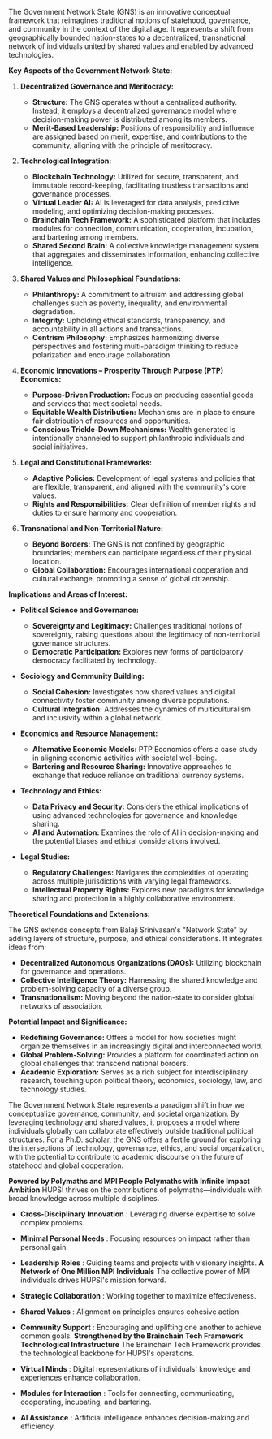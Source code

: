 The Government Network State (GNS) is an innovative conceptual framework that reimagines traditional notions of statehood, governance, and community in the context of the digital age. It represents a shift from geographically bounded nation-states to a decentralized, transnational network of individuals united by shared values and enabled by advanced technologies.

**Key Aspects of the Government Network State:**

1. **Decentralized Governance and Meritocracy:**
   - **Structure:** The GNS operates without a centralized authority. Instead, it employs a decentralized governance model where decision-making power is distributed among its members.
   - **Merit-Based Leadership:** Positions of responsibility and influence are assigned based on merit, expertise, and contributions to the community, aligning with the principle of meritocracy.

2. **Technological Integration:**
   - **Blockchain Technology:** Utilized for secure, transparent, and immutable record-keeping, facilitating trustless transactions and governance processes.
   - **Virtual Leader AI:** AI is leveraged for data analysis, predictive modeling, and optimizing decision-making processes.
   - **Brainchain Tech Framework:** A sophisticated platform that includes modules for connection, communication, cooperation, incubation, and bartering among members.
   - **Shared Second Brain:** A collective knowledge management system that aggregates and disseminates information, enhancing collective intelligence.

3. **Shared Values and Philosophical Foundations:**
   - **Philanthropy:** A commitment to altruism and addressing global challenges such as poverty, inequality, and environmental degradation.
   - **Integrity:** Upholding ethical standards, transparency, and accountability in all actions and transactions.
   - **Centrism Philosophy:** Emphasizes harmonizing diverse perspectives and fostering multi-paradigm thinking to reduce polarization and encourage collaboration.

4. **Economic Innovations – Prosperity Through Purpose (PTP) Economics:**
   - **Purpose-Driven Production:** Focus on producing essential goods and services that meet societal needs.
   - **Equitable Wealth Distribution:** Mechanisms are in place to ensure fair distribution of resources and opportunities.
   - **Conscious Trickle-Down Mechanisms:** Wealth generated is intentionally channeled to support philanthropic individuals and social initiatives.

5. **Legal and Constitutional Frameworks:**
   - **Adaptive Policies:** Development of legal systems and policies that are flexible, transparent, and aligned with the community's core values.
   - **Rights and Responsibilities:** Clear definition of member rights and duties to ensure harmony and cooperation.

6. **Transnational and Non-Territorial Nature:**
   - **Beyond Borders:** The GNS is not confined by geographic boundaries; members can participate regardless of their physical location.
   - **Global Collaboration:** Encourages international cooperation and cultural exchange, promoting a sense of global citizenship.

**Implications and Areas of Interest:**
- **Political Science and Governance:**
  - **Sovereignty and Legitimacy:** Challenges traditional notions of sovereignty, raising questions about the legitimacy of non-territorial governance structures.
  - **Democratic Participation:** Explores new forms of participatory democracy facilitated by technology.

- **Sociology and Community Building:**
  - **Social Cohesion:** Investigates how shared values and digital connectivity foster community among diverse populations.
  - **Cultural Integration:** Addresses the dynamics of multiculturalism and inclusivity within a global network.

- **Economics and Resource Management:**
  - **Alternative Economic Models:** PTP Economics offers a case study in aligning economic activities with societal well-being.
  - **Bartering and Resource Sharing:** Innovative approaches to exchange that reduce reliance on traditional currency systems.

- **Technology and Ethics:**
  - **Data Privacy and Security:** Considers the ethical implications of using advanced technologies for governance and knowledge sharing.
  - **AI and Automation:** Examines the role of AI in decision-making and the potential biases and ethical considerations involved.

- **Legal Studies:**
  - **Regulatory Challenges:** Navigates the complexities of operating across multiple jurisdictions with varying legal frameworks.
  - **Intellectual Property Rights:** Explores new paradigms for knowledge sharing and protection in a highly collaborative environment.

**Theoretical Foundations and Extensions:**

The GNS extends concepts from Balaji Srinivasan's "Network State" by adding layers of structure, purpose, and ethical considerations. It integrates ideas from:

- **Decentralized Autonomous Organizations (DAOs):** Utilizing blockchain for governance and operations.
- **Collective Intelligence Theory:** Harnessing the shared knowledge and problem-solving capacity of a diverse group.
- **Transnationalism:** Moving beyond the nation-state to consider global networks of association.

**Potential Impact and Significance:**

- **Redefining Governance:** Offers a model for how societies might organize themselves in an increasingly digital and interconnected world.
- **Global Problem-Solving:** Provides a platform for coordinated action on global challenges that transcend national borders.
- **Academic Exploration:** Serves as a rich subject for interdisciplinary research, touching upon political theory, economics, sociology, law, and technology studies.

The Government Network State represents a paradigm shift in how we conceptualize governance, community, and societal organization. By leveraging technology and shared values, it proposes a model where individuals globally can collaborate effectively outside traditional political structures. For a Ph.D. scholar, the GNS offers a fertile ground for exploring the intersections of technology, governance, ethics, and social organization, with the potential to contribute to academic discourse on the future of statehood and global cooperation.


**Powered by Polymaths and MPI People** **Polymaths with Infinite Impact Ambition** 
HUPSI thrives on the contributions of polymaths—individuals with broad knowledge across multiple disciplines.
- **Cross-Disciplinary Innovation** : Leveraging diverse expertise to solve complex problems.
- **Minimal Personal Needs** : Focusing resources on impact rather than personal gain.
- **Leadership Roles** : Guiding teams and projects with visionary insights.
**A Network of One Million MPI Individuals** 
The collective power of MPI individuals drives HUPSI's mission forward.
- **Strategic Collaboration** : Working together to maximize effectiveness.
- **Shared Values** : Alignment on principles ensures cohesive action.
- **Community Support** : Encouraging and uplifting one another to achieve common goals.
**Strengthened by the Brainchain Tech Framework** **Technological Infrastructure** 
The Brainchain Tech Framework provides the technological backbone for HUPSI's operations.
 
- **Virtual Minds** : Digital representations of individuals' knowledge and experiences enhance collaboration.
 
- **Modules for Interaction** : Tools for connecting, communicating, cooperating, incubating, and bartering.
 
- **AI Assistance** : Artificial intelligence enhances decision-making and efficiency.

